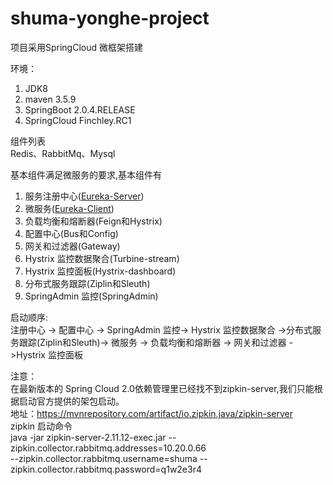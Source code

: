 # shuma-yonghe-project

项目采用SpringCloud 微框架搭建

环境：
   1. JDK8
   2. maven 3.5.9
   3. SpringBoot 2.0.4.RELEASE
   4. SpringCloud Finchley.RC1

组件列表  
   Redis、RabbitMq、Mysql    

基本组件满足微服务的要求,基本组件有
  1. 服务注册中心([Eureka-Server](https://github.com/IceNardus/shuma-yonghe-project/tree/master/yonghe))
  2. 微服务([Eureka-Client](https://github.com/IceNardus/shuma-yonghe-project/tree/master/yonghe-min-parent/min-api))
  3. 负载均衡和熔断器(Feign和Hystrix)
  4. 配置中心(Bus和Config)
  5. 网关和过滤器(Gateway)
  6. Hystrix 监控数据聚合(Turbine-stream)
  7. Hystrix 监控面板(Hystrix-dashboard)
  8. 分布式服务跟踪(Ziplin和Sleuth)
  9. SpringAdmin 监控(SpringAdmin)
  
  
  启动顺序:  
    注册中心 -> 配置中心 -> SpringAdmin 监控-> Hystrix 监控数据聚合 ->分布式服务跟踪(Ziplin和Sleuth)-> 微服务 -> 负载均衡和熔断器 -> 网关和过滤器 ->Hystrix 监控面板 
  
  注意：  
      在最新版本的 Spring Cloud 2.0依赖管理里已经找不到zipkin-server,我们只能根据启动官方提供的架包启动。  
      地址：https://mvnrepository.com/artifact/io.zipkin.java/zipkin-server  
      zipkin 启动命令  
      java -jar zipkin-server-2.11.12-exec.jar   --zipkin.collector.rabbitmq.addresses=10.20.0.66  
       --zipkin.collector.rabbitmq.username=shuma  --zipkin.collector.rabbitmq.password=q1w2e3r4
  